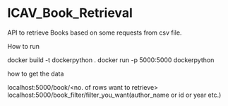 # ICAV_Book_Retrieval
API to retrieve Books based on some requests from csv file.

How to run

docker build -t dockerpython .
docker run -p 5000:5000 dockerpython

how to get the data

localhost:5000/book/<no. of rows want to retrieve>
localhost:5000/book_filter/filter_you_want(author_name or id or year etc.)
